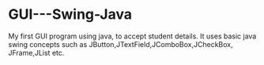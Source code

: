 # GUI---Swing-Java
My first GUI program using java, to accept student details. It uses basic java swing concepts such as
JButton,JTextField,JComboBox,JCheckBox, JFrame,JList etc.


